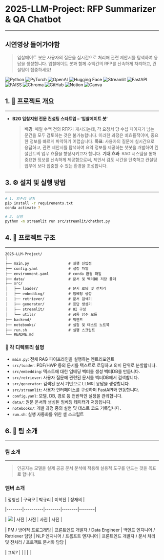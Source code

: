# 2025-LLM-Project: RFP Summarizer & QA Chatbot

---

## 시연영상 들어가야함

> 입찰메이트 봇은 사용자의 질문을 실시간으로 처리해 관련 제안서를 탐색하여 응답을 생성합니다. 입찰메이트 봇과 함께 수백건의 RFP를 신속하게 처리하고, 컨설팅이 집중하세요!
>

![Python](https://img.shields.io/badge/Python-3776AB?style=plastic&logo=Python&logoColor=white)
![PyTorch](https://img.shields.io/badge/PyTorch-EE4C2C?style=plastic&logo=PyTorch&logoColor=white)
![OpenAI](https://img.shields.io/badge/OpenAI-412991?style=plastic&logo=OpenAI&logoColor=white)
![Hugging Face](https://img.shields.io/badge/Hugging%20Face-FFD21E?style=plastic&logo=HuggingFace&logoColor=black)
![Streamlit](https://img.shields.io/badge/Streamlit-FF4B4B?style=plastic&logo=Streamlit&logoColor=white)
![FastAPI](https://img.shields.io/badge/FastAPI-009688?style=plastic&logo=FastAPI&logoColor=white)
![FAISS](https://img.shields.io/badge/FAISS-00599C?style=plastic&logo=FAISS&logoColor=white)
![Chroma](https://img.shields.io/badge/Chroma-8E44AD?style=plastic&logo=Chroma&logoColor=white)
![GitHub](https://img.shields.io/badge/GitHub-181717?style=plastic&logo=GitHub&logoColor=white)
![Notion](https://img.shields.io/badge/Notion-000000?style=plastic&logo=Notion&logoColor=white)
![Canva](https://img.shields.io/badge/Canva-00C4CC?style=plastic&logo=Canva&logoColor=white)

## 1. 📌 프로젝트 개요

---

- **B2G 입찰지원 전문 컨설팅 스타트업 – ‘입찰메이트 봇’**

    > **배경**: 매일 수백 건의 RFP가 게시되는데, 각 요청서 당 수십 페이지가 넘는 문건을 모두 검토하는 것은 불가능합니다. 이러한 과정은 비효율적이며, 중요한 정보를 빠르게 파악하기 어렵습니다.
    **목표**: 사용자의 질문에 실시간으로 응답하고, 관련 제안서를 탐색하여 요약 정보를 제공하는 챗봇을 개발하여 컨설턴트의 업무 효율을 향상시키고자 합니다.
    **기대 효과**: RAG 시스템을 통해 중요한 정보를 신속하게 제공함으로써, 제안서 검토 시간을 단축하고 컨설팅 업무에 보다 집중할 수 있는 환경을 조성합니다.

## 3. ⚙️ 설치 및 실행 방법

---

```bash
# 1. 의존성 설치
pip install -r requirements.txt
conda activate ?

# 2. 실행
python -m streamlit run src/streamlit/chatbot.py
```

## 4. 📂 프로젝트 구조

---

```arduino
2025-LLM-Project/
│
├── main.py                  # 실행 진입점
├── config.yaml              # 설정 파일
├── environment.yaml         # conda 환경 파일
├── data/                    # 문서 및 벡터DB 저장 폴더
├── src/
│   ├── loader/              # 문서 로딩 및 전처리
│   ├── embedding/           # 임베딩 생성
│   ├── retriever/           # 문서 검색기
│   ├── generator/           # 응답 생성기
│   ├── streamlit/           # UI 구성
│   └── utils/               # 공통 함수 모듈
├── backend/                 # 백엔드
├── notebooks/               # 실험 및 테스트 노트북
├── run.sh                   # 실행 스크립트
└── README.md
```

### 📁 각 디렉토리 설명

- `main.py`: 전체 RAG 파이프라인을 실행하는 엔트리포인트
- `src/loader`: PDF/HWP 등의 문서를 텍스트로 로딩하고 의미 단위로 분할합니다.
- `src/embedding`: 텍스트에 대한 임베딩 벡터를 생성 벡터DB를 만듭니다.
- `src/retriever`: 사용자 질문에 관련된 문서를 벡터DB에서 검색합니다.
- `src/generator`: 검색된 문서 기반으로 LLM이 응답을 생성합니다.
- `src/streamlit`: 사용자 인터페이스를 구성하며 FastAPI와 연동합니다.
- `config.yaml`: 모델, DB, 경로 등 전반적인 설정을 관리합니다.
- `data/`: 원문 문서와 생성된 임베딩 데이터가 저장됩니다.
- `notebooks/`: 개발 과정 중의 실험 및 테스트 코드 기록입니다.
- `run.sh`: 실행 자동화를 위한 셸 스크립트

## 6. 👥 팀 소개

---

### 팀 소개

---

> 인공지능 모델을 실제 공공 문서 분석에 적용해 실용적 도구를 만드는 것을 목표로 합니다.

### 멤버 소개

| 정영선 | 구극모 | 박규리 | 이학진 | 정재의 |

|--------|----------|--------|--------|--------|

| ![](https://github.com/YS-2357.png) | 사진 | 사진 | 사진 | 사진 |

| PM / 방어적 프로그래밍 | 프론트엔드 개발자 / Data Engineer | 백엔드 엔지니어 / Retriever 담당 | NLP 엔지니어 / 프롬프트 엔지니어 | 프론트엔드 개발자 / 문서 처리 및 전처리 / 프로젝트 문서화 담당 |

| 그외? | | | | |